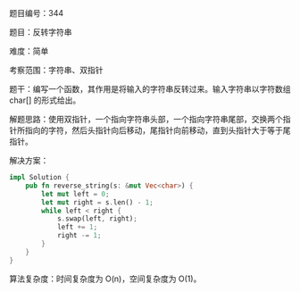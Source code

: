 题目编号：344

题目：反转字符串

难度：简单

考察范围：字符串、双指针

题干：编写一个函数，其作用是将输入的字符串反转过来。输入字符串以字符数组 char[] 的形式给出。

解题思路：使用双指针，一个指向字符串头部，一个指向字符串尾部，交换两个指针所指向的字符，然后头指针向后移动，尾指针向前移动，直到头指针大于等于尾指针。

解决方案：

```rust
impl Solution {
    pub fn reverse_string(s: &mut Vec<char>) {
        let mut left = 0;
        let mut right = s.len() - 1;
        while left < right {
            s.swap(left, right);
            left += 1;
            right -= 1;
        }
    }
}
```

算法复杂度：时间复杂度为 O(n)，空间复杂度为 O(1)。